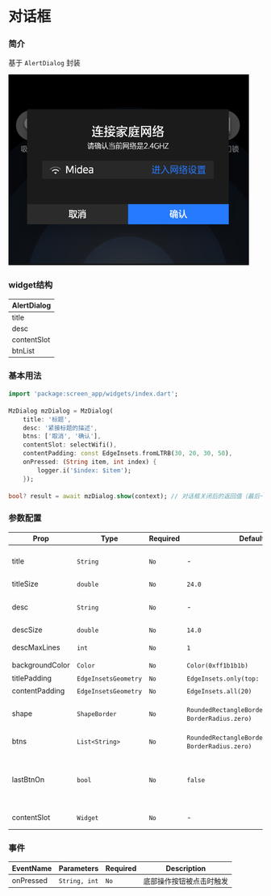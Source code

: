 # 对话框

### 简介
基于 `AlertDialog` 封装  

![示例](./imgs/dialog.png)

### widget结构
AlertDialog|
-|
title|
desc|
contentSlot|
btnList|

### 基本用法

```dart
import 'package:screen_app/widgets/index.dart';

MzDialog mzDialog = MzDialog(
    title: '标题',
    desc: '紧接标题的描述',
    btns: ['取消', '确认'],
    contentSlot: selectWifi(),
    contentPadding: const EdgeInsets.fromLTRB(30, 20, 30, 50),
    onPressed: (String item, int index) {
        logger.i('$index: $item');
    });

bool? result = await mzDialog.show(context); // 对话框关闭后的返回值（最后一个按钮返回 `true`，其余 `false`）
```

### 参数配置
| Prop            | Type                 | Required | Default                                                   | Description |
|-----------------|----------------------|----------|-----------------------------------------------------------|-------------|
| title           | `String`             |`No`| -                                                         | 标题，超出长度则截断并显示...|
| titleSize       | `double`             |`No`| `24.0`                                                    | 标题字号 |
| desc            | `String`             |`No`| -                                                         | 描述，超出长度则截断并显示...|
| descSize        | `double`             |`No`| `14.0`                                                    | 描述字号 |
| descMaxLines    | `int`                |`No`| `1`                                                       | 描述最大行数 |
| backgroundColor | `Color`              |`No`| `Color(0xff1b1b1b)`                                       | 背景颜色 |
| titlePadding    | `EdgeInsetsGeometry` |`No`| `EdgeInsets.only(top: 30)`                                | 标题边距 |
| contentPadding  | `EdgeInsetsGeometry` |`No`| `EdgeInsets.all(20)`                                      | 内容边距 |
| shape           | `ShapeBorder`        |`No`| `RoundedRectangleBorder(borderRadius: BorderRadius.zero)` | 边框样式定义（默认无圆角） |
| btns            | `List<String>`       |`No`| `RoundedRectangleBorder(borderRadius: BorderRadius.zero)` | 底部操作按钮列表 |
| lastBtnOn       | `bool`               |`No`| `false`                                                   | 最后一个按钮激活（激活时，最后一个按钮使用选中样式） |
| contentSlot     | `Widget`             |`No`| -                                                         | 内容区域插槽 |


### 事件
| EventName | Parameters | Required |  Description |
|------|------|----------|--------------|
| onPressed | `String, int` | `No` | 底部操作按钮被点击时触发 |
